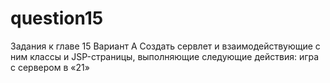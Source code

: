 # question15
Задания к главе 15 Вариант А 
Создать сервлет и взаимодействующие с ним классы и JSP-страницы, выполняющие следующие действия: 
игра с сервером в «21»
